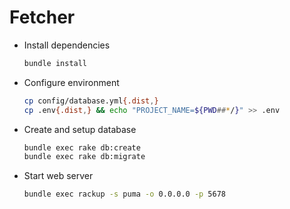 # Fetcher

*   Install dependencies

    ```sh
    bundle install
    ```

*   Configure environment

    ```sh
    cp config/database.yml{.dist,}
    cp .env{.dist,} && echo "PROJECT_NAME=${PWD##*/}" >> .env
    ```

*   Create and setup database

    ```sh
    bundle exec rake db:create
    bundle exec rake db:migrate
    ```

*   Start web server

    ```sh
    bundle exec rackup -s puma -o 0.0.0.0 -p 5678
    ```
